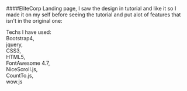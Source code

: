 ####EliteCorp Landing page, I saw the design in tutorial and like it so I made it on my self before seeing the tutorial and put alot of features that isn't in the original one:

Techs I have used:<br>
Bootstrap4,<br>
jquery,<br>
CSS3,<br>
HTML5,<br>
FontAwesome 4.7,<br>
NiceScroll.js,<br>
CountTo.js,<br>
wow.js
